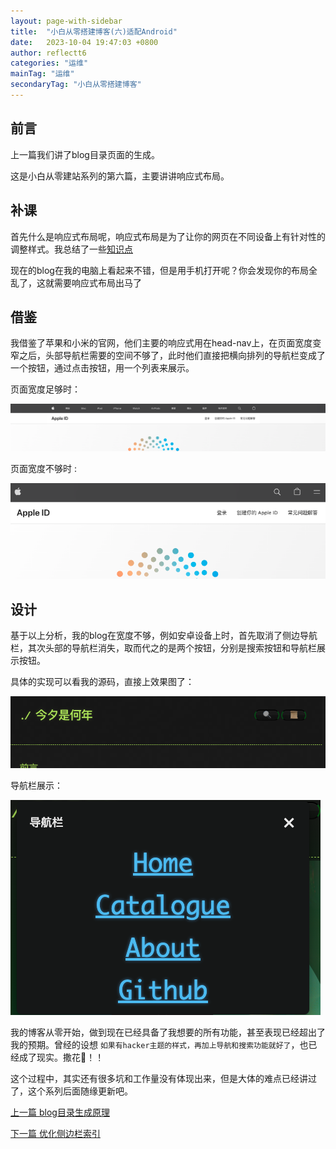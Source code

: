 ```yaml
---
layout: page-with-sidebar
title:  "小白从零搭建博客(六)适配Android"
date:   2023-10-04 19:47:03 +0800
author: reflectt6
categories: "运维"
mainTag: "运维"
secondaryTag: "小白从零搭建博客"
---
```


## 前言

上一篇我们讲了blog目录页面的生成。

这是小白从零建站系列的第六篇，主要讲讲响应式布局。

## 补课

首先什么是响应式布局呢，响应式布局是为了让你的网页在不同设备上有针对性的调整样式。我总结了一些[知识点](/前端/2023/09/20/CSS基础.html)

现在的blog在我的电脑上看起来不错，但是用手机打开呢？你会发现你的布局全乱了，这就需要响应式布局出马了

## 借鉴

我借鉴了苹果和小米的官网，他们主要的响应式用在head-nav上，在页面宽度变窄之后，头部导航栏需要的空间不够了，此时他们直接把横向排列的导航栏变成了一个按钮，通过点击按钮，用一个列表来展示。

页面宽度足够时：

![image-20231005134518543](/assets/images/2023-10-04-小白从零搭建博客(六)适配Android//image-20231005134518543.png)

页面宽度不够时 :

![image-20231005134627030](/assets/images/2023-10-04-小白从零搭建博客(六)适配Android//image-20231005134627030.png)



## 设计

基于以上分析，我的blog在宽度不够，例如安卓设备上时，首先取消了侧边导航栏，其次头部的导航栏消失，取而代之的是两个按钮，分别是搜索按钮和导航栏展示按钮。

具体的实现可以看我的源码，直接上效果图了：

![image-20231005143619123](/assets/images/2023-10-04-小白从零搭建博客(六)适配Android//image-20231005143619123.png)

导航栏展示：

![image-20231005135158567](/assets/images/2023-10-04-小白从零搭建博客(六)适配Android//image-20231005135158567.png)



我的博客从零开始，做到现在已经具备了我想要的所有功能，甚至表现已经超出了我的预期。曾经的设想  `如果有hacker主题的样式，再加上导航和搜索功能就好了`，也已经成了现实。撒花🎉！！

这个过程中，其实还有很多坑和工作量没有体现出来，但是大体的难点已经讲过了，这个系列后面随缘更新吧。

[上一篇 blog目录生成原理](/运维/2023/10/03/小白从零搭建博客(五)实现blog目录.html)

[下一篇 优化侧边栏索引](/运维/2023/10/17/小白从零搭建博客(七)优化侧栏索引.html)













